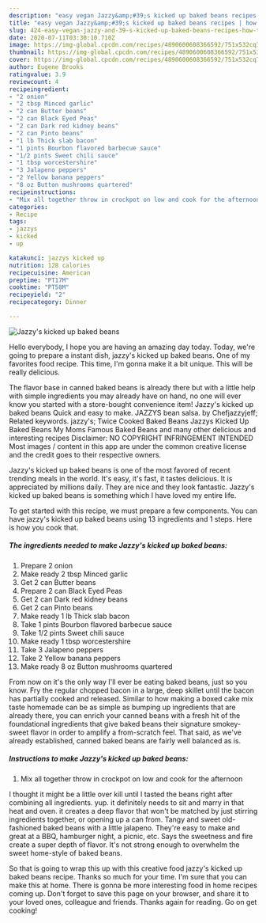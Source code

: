 ```yaml
---
description: "easy vegan Jazzy&amp;#39;s kicked up baked beans recipes | how to make good Jazzy&amp;#39;s kicked up baked beans"
title: "easy vegan Jazzy&amp;#39;s kicked up baked beans recipes | how to make good Jazzy&amp;#39;s kicked up baked beans"
slug: 424-easy-vegan-jazzy-and-39-s-kicked-up-baked-beans-recipes-how-to-make-good-jazzy-and-39-s-kicked-up-baked-beans
date: 2020-07-11T03:30:10.710Z
image: https://img-global.cpcdn.com/recipes/4890600608366592/751x532cq70/jazzys-kicked-up-baked-beans-recipe-main-photo.jpg
thumbnail: https://img-global.cpcdn.com/recipes/4890600608366592/751x532cq70/jazzys-kicked-up-baked-beans-recipe-main-photo.jpg
cover: https://img-global.cpcdn.com/recipes/4890600608366592/751x532cq70/jazzys-kicked-up-baked-beans-recipe-main-photo.jpg
author: Eugene Brooks
ratingvalue: 3.9
reviewcount: 4
recipeingredient:
- "2 onion"
- "2 tbsp Minced garlic"
- "2 can Butter beans"
- "2 can Black Eyed Peas"
- "2 can Dark red kidney beans"
- "2 can Pinto beans"
- "1 lb Thick slab bacon"
- "1 pints Bourbon flavored barbecue sauce"
- "1/2 pints Sweet chili sauce"
- "1 tbsp worcestershire"
- "3 Jalapeno peppers"
- "2 Yellow banana peppers"
- "8 oz Button mushrooms quartered"
recipeinstructions:
- "Mix all together throw in crockpot on low and cook for the afternoon"
categories:
- Recipe
tags:
- jazzys
- kicked
- up

katakunci: jazzys kicked up 
nutrition: 128 calories
recipecuisine: American
preptime: "PT17M"
cooktime: "PT58M"
recipeyield: "2"
recipecategory: Dinner

---
```



![Jazzy&#39;s kicked up baked beans](https://img-global.cpcdn.com/recipes/4890600608366592/751x532cq70/jazzys-kicked-up-baked-beans-recipe-main-photo.jpg)

Hello everybody, I hope you are having an amazing day today. Today, we're going to prepare a instant dish, jazzy&#39;s kicked up baked beans. One of my favorites food recipe. This time, I'm gonna make it a bit unique. This will be really delicious.

The flavor base in canned baked beans is already there but with a little help with simple ingredients you may already have on hand, no one will ever know you started with a store-bought convenience item! Jazzy&#39;s kicked up baked beans Quick and easy to make. JAZZYS bean salsa. by Chefjazzyjeff; Related keywords. jazzy&#39;s; Twice Cooked Baked Beans Jazzys Kicked Up Baked Beans My Moms Famous Baked Beans and many other delicious and interesting recipes Disclaimer: NO COPYRIGHT INFRINGEMENT INTENDED Most images / content in this app are under the common creative license and the credit goes to their respective owners.

Jazzy&#39;s kicked up baked beans is one of the most favored of recent trending meals in the world. It's easy, it's fast, it tastes delicious. It is appreciated by millions daily. They are nice and they look fantastic. Jazzy&#39;s kicked up baked beans is something which I have loved my entire life.


To get started with this recipe, we must prepare a few components. You can have jazzy&#39;s kicked up baked beans using 13 ingredients and 1 steps. Here is how you cook that.

<!--inarticleads1-->

##### The ingredients needed to make Jazzy&#39;s kicked up baked beans:

1. Prepare 2 onion
1. Make ready 2 tbsp Minced garlic
1. Get 2 can Butter beans
1. Prepare 2 can Black Eyed Peas
1. Get 2 can Dark red kidney beans
1. Get 2 can Pinto beans
1. Make ready 1 lb Thick slab bacon
1. Take 1 pints Bourbon flavored barbecue sauce
1. Take 1/2 pints Sweet chili sauce
1. Make ready 1 tbsp worcestershire
1. Take 3 Jalapeno peppers
1. Take 2 Yellow banana peppers
1. Make ready 8 oz Button mushrooms quartered


From now on it&#39;s the only way I&#39;ll ever be eating baked beans, just so you know. Fry the regular chopped bacon in a large, deep skillet until the bacon has partially cooked and released. Similar to how making a boxed cake mix taste homemade can be as simple as bumping up ingredients that are already there, you can enrich your canned beans with a fresh hit of the foundational ingredients that give baked beans their signature smokey-sweet flavor in order to amplify a from-scratch feel. That said, as we&#39;ve already established, canned baked beans are fairly well balanced as is. 

<!--inarticleads2-->

##### Instructions to make Jazzy&#39;s kicked up baked beans:

1. Mix all together throw in crockpot on low and cook for the afternoon


I thought it might be a little over kill until I tasted the beans right after combining all ingredients. yup. it definitely needs to sit and marry in that heat and oven. it creates a deep flavor that won&#39;t be matched by just stirring ingredients together, or opening up a can from. Tangy and sweet old-fashioned baked beans with a little jalapeno. They&#39;re easy to make and great at a BBQ, hamburger night, a picnic, etc. Says the sweetness and fire create a super depth of flavor. It&#39;s not strong enough to overwhelm the sweet home-style of baked beans. 

So that is going to wrap this up with this creative food jazzy&#39;s kicked up baked beans recipe. Thanks so much for your time. I'm sure that you can make this at home. There is gonna be more interesting food in home recipes coming up. Don't forget to save this page on your browser, and share it to your loved ones, colleague and friends. Thanks again for reading. Go on get cooking!
